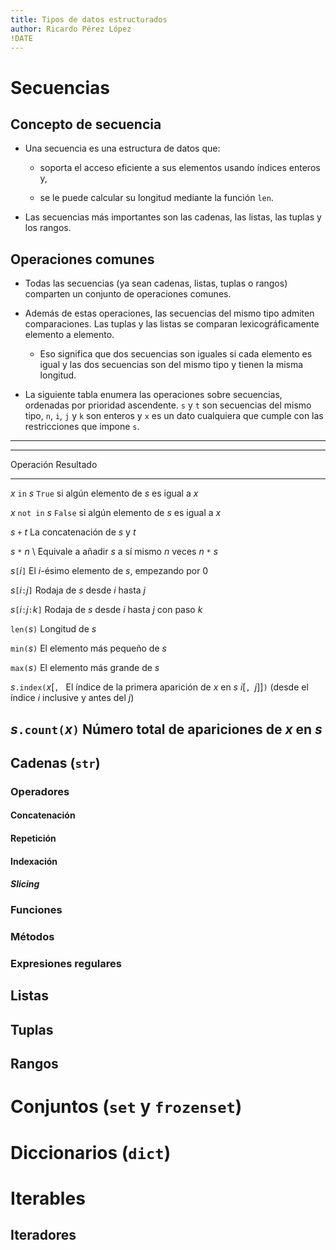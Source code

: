 ```yaml
---
title: Tipos de datos estructurados
author: Ricardo Pérez López
!DATE
---
```


# Secuencias

## Concepto de secuencia

- Una secuencia es una estructura de datos que:

  - soporta el acceso eficiente a sus elementos usando índices enteros y,

  - se le puede calcular su longitud mediante la función `len`.

- Las secuencias más importantes son las cadenas, las listas, las tuplas y los
  rangos.

## Operaciones comunes

- Todas las secuencias (ya sean cadenas, listas, tuplas o rangos) comparten un
  conjunto de operaciones comunes.

- Además de estas operaciones, las secuencias del mismo tipo admiten
  comparaciones. Las tuplas y las listas se comparan lexicográficamente
  elemento a elemento.

  - Eso significa que dos secuencias son iguales si cada elemento es igual y
    las dos secuencias son del mismo tipo y tienen la misma longitud.

- La siguiente tabla enumera las operaciones sobre secuencias, ordenadas por
  prioridad ascendente. `s` y `t` son secuencias del mismo tipo, `n`, `i`, `j`
  y `k` son enteros y `x` es un dato cualquiera que cumple con las
  restricciones que impone `s`.

---

------------------------------------------------------------------------
Operación                 Resultado
------------------------- ----------------------------------------------
$x$ `in` $s$              `True` si algún elemento de $s$ es igual a $x$

$x$ `not in` $s$          `False` si algún elemento de $s$ es igual a $x$

$s$ `+` $t$               La concatenación de $s$ y $t$

$s$ `*` $n$ \             Equivale a añadir $s$ a sí mismo $n$ veces
$n$ `*` $s$
                         
$s$`[`$i$`]`              El $i$-ésimo elemento de $s$, empezando por 0
                         
$s$`[`$i$`:`$j$`]`        Rodaja de $s$ desde $i$ hasta $j$
                         
$s$`[`$i$`:`$j$`:`$k$`]`  Rodaja de $s$ desde $i$ hasta $j$ con paso $k$

`len(`$s$`)`              Longitud de $s$
                         
`min(`$s$`)`              El elemento más pequeño de $s$
                         
`max(`$s$`)`              El elemento más grande de $s$

$s$`.index(`$x$[`, `      El índice de la primera aparición de $x$ en $s$
$i$[`, `$j$]]`)`          (desde el índice $i$ inclusive y antes del $j$)

$s$`.count(`$x$`)`        Número total de apariciones de $x$ en $s$
------------------------------------------------------------------------

## Cadenas (`str`)

### Operadores

#### Concatenación

#### Repetición

#### Indexación

#### *Slicing*

### Funciones

### Métodos

### Expresiones regulares

## Listas

## Tuplas

## Rangos

# Conjuntos (`set` y `frozenset`)

# Diccionarios (`dict`)

# Iterables

## Iteradores

